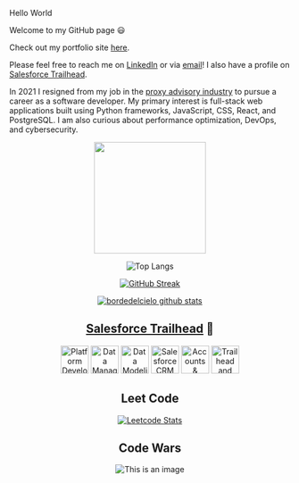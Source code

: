 Hello World

Welcome to my GitHub page 😃

Check out my portfolio site <a href="https://bordedelcielo.github.io/my-portfolio-site/">here</a>.

Please feel free to reach me on <a href="https://www.linkedin.com/in/christopher-thrutchley/">LinkedIn</a> or via <a href="mailto:christopher.thrutchley@gmail.com?">email</a>! I also have a profile on <a href="https://trailblazer.me/id/bordedelcielo">Salesforce Trailhead</a>.

In 2021 I resigned from my job in the <a href="https://en.wikipedia.org/wiki/Proxy_firm">proxy advisory industry</a> to pursue a career as a software developer. My primary interest is full-stack web applications built using Python frameworks, JavaScript, CSS, React, and PostgreSQL. I am also curious about performance optimization, DevOps, and cybersecurity.

<div id="header" align="center">
    <img src="https://media3.giphy.com/media/KZ4vcCsB00OfUICNve/giphy.gif?cid=790b761150eed1331b617d44d1508591d68f5c32f82e932e&rid=giphy.gif&ct=s" height="200">

![Top Langs](https://github-readme-stats.vercel.app/api/top-langs/?username=bordedelcielo&hide=Jupyter+Notebook,HTML,CSS&theme=tokyonight)

[![GitHub Streak](https://github-readme-streak-stats.herokuapp.com/?user=bordedelcielo)](https://git.io/streak-stats)

[![bordedelcielo github stats](https://github-readme-stats.vercel.app/api?username=bordedelcielo)](https://github.com/bordedelcielo/github-readme-stats)

## <a href="https://trailblazer.me/id/bordedelcielo">Salesforce Trailhead</a> 🌲

<div>
  <span>
    <a href="https://trailhead.salesforce.com/en/content/learn/modules/platform_dev_basics" title="Platform Development Basics"><img alt="Platform Development Basics" src="https://res.cloudinary.com/hy4kyit2a/f_auto,fl_lossy,q_70/learn/modules/platform_dev_basics/1032ac92bf6f133413628588c39308a7_badge.png" width="50"></a>
    <a href="https://trailhead.salesforce.com/en/content/learn/modules/lex_implementation_data_management" title="Data Management"><img alt="Data Management" src="https://res.cloudinary.com/hy4kyit2a/f_auto,fl_lossy,q_70/learn/modules/lex_implementation_data_management/4e8c947ac2967be79e0ca2722dcd491f_badge.png" width="50"></a>
    <a href="https://trailhead.salesforce.com/en/content/learn/modules/data_modeling" title="Data Modeling"><img alt="Data Modeling" 
src="https://res.cloudinary.com/hy4kyit2a/f_auto,fl_lossy,q_70/learn/modules/data_modeling/c87f1c467561ff36a9bffdebcbc835e8_badge.png" width="50"></a>
    <a href="https://trailhead.salesforce.com/en/content/learn/modules/lex_implementation_basics" title="Salesforce CRM"><img alt="Salesforce CRM" src="https://res.cloudinary.com/hy4kyit2a/f_auto,fl_lossy,q_70/learn/modules/lex_implementation_basics/56b5a2cb9fb731dbfe6b5b88cd855775_badge.png" width="50"></a>
    <a href="https://trailhead.salesforce.com/en/content/learn/modules/accounts_contacts_lightning_experience" title="Accounts &amp; Contacts for Lightning Experience"><img alt="Accounts &amp; Contacts for Lightning Experience" src="https://res.cloudinary.com/hy4kyit2a/f_auto,fl_lossy,q_70/learn/modules/accounts_contacts_lightning_experience/b84df67136a004253f0624ee68e0c9f2_badge.png" width="50"></a>
    <a href="https://trailhead.salesforce.com/en/content/learn/modules/trailhead_basics" title="Trailhead and Trailblazer Community"><img alt="Trailhead and Trailblazer Community" src="https://res.cloudinary.com/hy4kyit2a/f_auto,fl_lossy,q_70/learn/modules/trailhead_basics/11592ff48bc3b35bcd9945e6bde11319_badge.png" width="50"></a>
  </span>
</div>

## Leet Code

[![Leetcode Stats](https://leetcard.jacoblin.cool/bordedelcielo?theme=dark)](https://leetcode.com/bordedelcielo)
    
## Code Wars

![This is an image](https://www.codewars.com/users/bordedelcielo/badges/large)
        </div>

